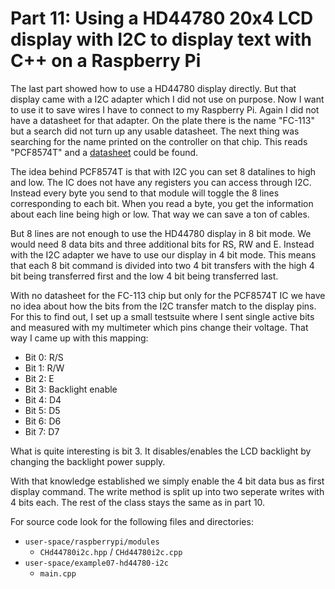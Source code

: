 Part 11: Using a HD44780 20x4 LCD display with I2C to display text with C++ on a Raspberry Pi
=============================================================================================
The last part showed how to use a HD44780 display directly. But that display came with a
I2C adapter which I did not use on purpose. Now I want to use it to save wires I have to connect
to my Raspberry Pi. Again I did not have a datasheet for that adapter. On the plate there
is the name "FC-113" but a search did not turn up any usable datasheet. The next thing was
searching for the name printed on the controller on that chip. This reads "PCF8574T" and a
[datasheet](https://www.nxp.com/docs/en/data-sheet/PCF8574_PCF8574A.pdf) could be found.

The idea behind PCF8574T is that with I2C you can set 8 datalines to high and low. The IC
does not have any registers you can access through I2C. Instead every byte you send to that
module will toggle the 8 lines corresponding to each bit. When you read a byte, you get
the information about each line being high or low. That way we can save a ton of cables.

But 8 lines are not enough to use the HD44780 display in 8 bit mode. We would need 8 data bits
and three additional bits for RS, RW and E. Instead with the I2C adapter we have to use
our display in 4 bit mode. This means that each 8 bit command is divided into two 4 bit
transfers with the high 4 bit being transferred first and the low 4 bit being transferred last.

With no datasheet for the FC-113 chip but only for the PCF8574T IC we have no idea about
how the bits from the I2C transfer match to the display pins. For this to find out, I set
up a small testsuite where I sent single active bits and measured with my multimeter which
pins change their voltage. That way I came up with this mapping:

* Bit 0: R/S
* Bit 1: R/W
* Bit 2: E
* Bit 3: Backlight enable
* Bit 4: D4
* Bit 5: D5
* Bit 6: D6
* Bit 7: D7

What is quite interesting is bit 3. It disables/enables the LCD backlight by changing the
backlight power supply.

With that knowledge established we simply enable the 4 bit data bus as first display command.
The write method is split up into two seperate writes with 4 bits each. The rest of the class
stays the same as in part 10.

For source code look for the following files and directories:
* `user-space/raspberrypi/modules`
	* `CHd44780i2c.hpp` / `CHd44780i2c.cpp`
* `user-space/example07-hd44780-i2c`
	* `main.cpp`
